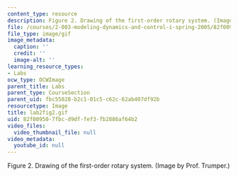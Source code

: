 ```yaml
---
content_type: resource
description: Figure 2. Drawing of the first-order rotary system. (Image by Prof. Trumper.)
file: /courses/2-003-modeling-dynamics-and-control-i-spring-2005/82f009507fbcd9dffef3fb2886af64b2_lab2fig2.gif
file_type: image/gif
image_metadata:
  caption: ''
  credit: ''
  image-alt: ''
learning_resource_types:
- Labs
ocw_type: OCWImage
parent_title: Labs
parent_type: CourseSection
parent_uid: fbc55028-b2c1-01c5-c62c-62ab407df92b
resourcetype: Image
title: lab2fig2.gif
uid: 82f00950-7fbc-d9df-fef3-fb2886af64b2
video_files:
  video_thumbnail_file: null
video_metadata:
  youtube_id: null
---
```

Figure 2. Drawing of the first-order rotary system. (Image by Prof. Trumper.)

